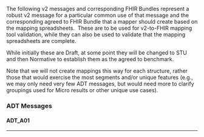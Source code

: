 The following v2 messages and corresponding FHIR Bundles represent a robust v2 message for a particular common use of that message and
the corresponding agreed to FHIR Bundle that a mapper should create based on the mapping spreadsheets.  These are to be used for
v2-to-FHIR mapping tool validation, while they can also be used to validate that the mapping spreadsheets are complete.

While initially these are Draft, at some point they will be changed to STU and then Normative to establish them as the agreed to benchmark.   

Note that we will not create mappings this way for each structure, rather those that would exercise the most segments and/or unique
features (e.g., we may only need very few ADT messages, but would need more to clarify groupings used for Micro results or other unique
use cases).

### ADT Messages

#### ADT_A01
<table>
<tbody>
<tr><th width="10">HL7 v2: ADT_AO1</th><th width="20">HL7 FHIR: Bundle</th><tr></thead>
 <tr>
  <td>
  <wbr>
    MSH|^~\&|ADT1|GOOD HEALTH HOSPITAL|GHH LAB, INC.|GOOD HEALTH HOSPITAL|198808181126|SECURITY|ADT^A01^ADT_A01|MSG00001|P|2.8||
<br>EVN|A01|200708181123||
<br>PID|1||PATID1234^^^ADT1^MR^GOOD HEALTH HOSPITAL^^198807010900^199912312359~123456789^^^USSSA^SS||EVERYMAN&SMITH^ADAM^ALBERT^III^DR^^L^^^199907010900&199912312359^^199907010900^199912312359^PhD^AL|BOWMAN|19610615|M^MALE^HL70001||2106-3^WHITE^HL70005|2222 HOME STREET^APT 23^GREENSBORO^NC^27401-1020^US^M^^GUILDFORD&GUILDFORD&HL70289^^^199907010900&199912312359^199907010900^199912312359^^^^^C/O N. NUCLEAR|GUILDFORD|(555) 555-2004^PRN^CP^^1^555^555-2004^^^^^^198807010900^199912312359~^NET^Internet^smith2001@isp.com|(555)555-2005^WPN^PH^^1^555^555-2005^X2301^^^^^198807010900^199912312359|cs^Czech^HL70296|M^MARRIED^HL70002|AGN^Agnostic^HL70006||444333333|987654^NC^20010715||H^Hispanic or Latino^HL70189|Prague|Y|2|CZ^Czech^HL70171|||19880818|Y|||19880818|||||||(555) 555-2007^PRN^PH^^1^555^555-2004^^^^^^198807010900^199912312359
<br>PD1|||Good Health Clinic^L^^^^NPIAA^XX^^^123457|998874^PARSONS^PATRICIA^COLLEEN^^DR^^^NPIAA^L^^^NPI^^^^^^19900101^19991231^MD|N^NOT A STUDENT^HL70231||Y^YES PATIENT HAS WILL^HL70315|||||||AGNOSTIC HALL
<br>NK1|1|NUCLEAR^NELDA^W|SPO^SPOUSE^HL70063|2222 HOME STREET^APT 23^GREENSBORO^NC^27401-1020^US^M^^GUILDFORD&GUILDFORD&HL70289^^^199907010900&199912312359^199907010900^199912312359|(555) 555-2007^PRN^PH^^1^555^555-2004^^^^^^198807010900^199912312359||NK^NEXT OF KIN^HL70131|19770704|19980901|||||M^MARRIED^HL70002|F^FEMALE^HL70001|19680913
<br>PV1|1|I^INPATIENT^HL70004|12NORTH^1211^A^GOOD HEALTH HOSPITAL^^^1956 ADDITION^12|U^URGENT^HL0007|pa5543^^GHH||004777^ATTEND^AARON^A^DR^^^NPIAA^L^^^NPI^^^^^^19900101^19991231^MD|004778^REFER^RALPH^A^DR^^^NPIAA^L^^^NPI^^^^^^19900101^19991231^MD|004799^CONSULT^CHRISTINA^A^DR^^^NPIAA^L^^^NPI^^^^^^19900101^19991231^MD|SUR^SURGICAL SERVICE^HL70069|||R^READMISSION^HL70093|ADM^^HL70023||VIP^VIP^HL70099|004744^ADMIT^ABIGAIL^A^DR^^^NPIAA^L^^^NPI^^^^^^19900101^19991231^MD||P1231^^^GHH^VN|||||||||||||||||DEC^DECEASED^HL70112||VEG^VEGETARIAN^HL701114||||||198808161216|198808181126|||||9942^^^GHS^VN||004744^OTHER^OTHELLO^A^DR^^^NPIAA^L^^^NPI^^^^^^19900101^19991231^MD
<br>PV2|||||||||||2|ADMIT TO CARDIAC UNIT|||||||||||||1^EMERGENCY^HL70217|||||||||||||A^AMBULANCE^HL70430
<br>AL1|1|DA^DRUG ALLERGY^HL70127|387458008^ASPIRIN(SUBSTANCE)^SCT|MO^MODERATE^HL70128|HIVES|199807011755
<br>AL1|2|DA^DRUG ALLERGY^HL70127|373529000^MORPHINE(SUBSTANCE)^SCT|MO^MODERATE^HL70128|DELERIUM|199806111225
<br>DG1|1||85898001^CARDIOMYOPATHY^SCT||19970212|||||||||||998874^PARSONS^PATRICIA^COLLEEN^^DR^^^NPIAA^L^^^NPI^^^^^^19900101^19991231^MD|||19970213|423432^GHS|U
<br>PR1|1||41976001^Cardiac catheterization^SCT||198808180701|||99234^SLEEPY^SAMANTHA^ELAINE^^DR^^^NPIAA^L^^^NPI^^^^^^19900101^19991231^MD|||998874^SUGEON^SYLVIA^^^DR^^^NPIAA^L^^^NPI^^^^^^19900101^19991231^MD|998874^PERPFORMER^PETER^^^DR^^^NPIAA^L^^^NPI^^^^^^19900101^19991231^MD||||85898001^CARDIOMYOPATHY^SCT|||123231^GHH
   </wbr>
  </td>
  <td style="text-wrap:normal;word-wrap:break-word">
  <code>
{
  "resourceType": "Bundle",
  "type": "transaction",
  "entry": [
    {
      "fullUrl": "urn:uuid:eb76f96f-dde1-31cd-8815-7c2546dabe7e",
      "resource": {
        "resourceType": "Patient",
        "id": "eb76f96f-dde1-31cd-8815-7c2546dabe7e",
        "identifier": [
          {
            "value": "PATID1234",
            "type": {
              "coding": [
                {
                  "code": "MR"
                }
              ]
            },
            "period": {
              "end": "1988-07-01T09:00:00.000Z"
            }
          },
          {
            "value": "444333333"
          },
          {
            "value": "987654",
            "type": {
              "coding": [
                {
                  "code": "DL"
                }
              ]
            },
            "system": "NC",
            "period": {
              "end": "2001-07-15T00:00:00.000Z"
            }
          }
        ],
        "name": [
          {
            "family": "EVERYMAN",
            "given": [
              "ADAM",
              "ALBERT"
            ],
            "suffix": [
              "III",
              "PhD"
            ],
            "prefix": [
              "DR"
            ],
            "use": "official",
            "period": {
              "start": "1999-07-01T09:00:00.000Z",
              "end": "1999-12-31T23:59:00.000Z"
            }
          }
        ],
        "birthDate": "1961-06-15",
        "address": [
          {
            "line": [
              "2222 HOME STREET",
              "APT 23",
              "C/O N. NUCLEAR"
            ],
            "city": "GREENSBORO",
            "state": "NC",
            "postalCode": "27401-1020",
            "country": "US",
            "type": "postal",
            "district": "GUILDFORD",
            "period": {
              "start": "1999-07-01T09:00:00.000Z",
              "end": "1999-12-31T23:59:00.000Z"
            }
          },
          {
            "district": "GUILDFORD"
          }
        ],
        "telecom": [
          {
            "value": "(555) 555-2004",
            "use": "home",
            "period": {
              "start": "1988-07-01T09:00:00.000Z"
            }
          },
          {
            "value": "(555)555-2005",
            "use": "work",
            "period": {
              "start": "1988-07-01T09:00:00.000Z",
              "end": "1999-12-31T23:59:00.000Z"
            }
          },
          {
            "value": "(555) 555-2007",
            "use": "home",
            "period": {
              "start": "1988-07-01T09:00:00.000Z",
              "end": "1999-12-31T23:59:00.000Z"
            }
          }
        ],
        "communication": [
          {
            "preferred": "true"
          }
        ],
        "maritalStatus": {
          "coding": [
            {
              "code": "M",
              "display": "Married",
              "system": "http://terminology.hl7.org/CodeSystem/v3-MaritalStatus"
            }
          ]
        },
        "multipleBirthInteger": "2",
        "deceasedDateTime": "1988-08-18T00:00:00.000Z",
        "meta": {
          "lastUpdated": "19880818"
        }
      },
      "request": {
        "method": "POST",
        "url": "Patient"
      }
    },
    {
      "fullUrl": "urn:uuid:668e1a28-5fbc-307f-b8ed-f2caa49c7b95",
      "resource": {
        "resourceType": "Encounter",
        "id": "668e1a28-5fbc-307f-b8ed-f2caa49c7b95",
        "class": {
          "code": "IMP",
          "display": "inpatient encounter",
          "system": "http://terminology.hl7.org/CodeSystem/v3-ActCode"
        },
        "status": "finished",
        "location": [
          {
            "status": "active"
          }
        ],
        "type": [
          {
            "coding": [
              {
                "code": "U",
                "display": "Urgent",
                "system": "http://terminology.hl7.org/CodeSystem/v2-0007"
              }
            ]
          }
        ],
        "hospitalization": {
          "preAdmissionIdentifier": {
            "value": "pa5543"
          },
          "reAdmission": {
            "coding": [
              {
                "code": "R",
                "display": "Re-admission",
                "system": "http://terminology.hl7.org/CodeSystem/v2-0092"
              }
            ]
          },
          "admitSource": {
            "coding": [
              {
                "code": "ADM",
                "system": "HL70023"
              }
            ]
          },
          "dischargeDisposition": {
            "coding": [
              {
                "code": "DEC",
                "display": "DECEASED",
                "system": "HL70112"
              }
            ]
          },
          "dietPreference": [
            {
              "coding": [
                {
                  "code": "VEG",
                  "display": "VEGETARIAN",
                  "system": "HL701114"
                }
              ]
            }
          ]
        },
        "participant": [
          {
            "type": [
              {
                "coding": [
                  {
                    "code": "ATND",
                    "system": "http://terminology.hl7.org/CodeSystem/v3-ParticipationType",
                    "display": "attender"
                  }
                ]
              }
            ]
          },
          {
            "type": [
              {
                "coding": [
                  {
                    "code": "REF",
                    "system": "http://terminology.hl7.org/CodeSystem/v3-ParticipationType"
                  }
                ],
                "text": "referrer"
              }
            ]
          },
          {
            "type": [
              {
                "coding": [
                  {
                    "code": "CON",
                    "system": "http://terminology.hl7.org/CodeSystem/v3-ParticipationType"
                  }
                ],
                "text": "consultant"
              }
            ]
          },
          {
            "type": [
              {
                "coding": [
                  {
                    "code": "ADM",
                    "system": "http://terminology.hl7.org/CodeSystem/v3-ParticipationType"
                  }
                ],
                "text": "admitter"
              }
            ]
          },
          {
            "type": [
              {
                "coding": [
                  {
                    "code": "PART",
                    "system": "http://terminology.hl7.org/CodeSystem/v3-ParticipationType"
                  }
                ],
                "text": "Participation"
              }
            ]
          }
        ],
        "serviceType": {
          "coding": [
            {
              "code": "SUR",
              "display": "SURGICAL SERVICE",
              "system": "HL70069"
            }
          ]
        },
        "identifier": [
          {
            "value": "P1231",
            "type": {
              "coding": [
                {
                  "system": "http://terminology.hl7.org/CodeSystem/v2-0203"
                }
              ],
              "text": "visit number"
            }
          },
          {
            "value": "9942",
            "type": {
              "coding": [
                {
                  "code": "VN"
                }
              ]
            }
          }
        ],
        "period": {
          "start": "1988-08-16T12:16:00.000Z",
          "end": "1988-08-18T11:26:00.000Z"
        },
        "length": {
          "value": "2",
          "unit": "d",
          "system": "http://unitsofmeasure.org/"
        },
        "text": {
          "div": "ADMIT TO CARDIAC UNIT"
        },
        "priority": {
          "coding": [
            {
              "code": "EM",
              "display": "emergency",
              "system": "http://terminology.hl7.org/CodeSystem/v3-ActPriority"
            }
          ]
        }
      },
      "request": {
        "method": "POST",
        "url": "Encounter"
      }
    },
    {
      "fullUrl": "urn:uuid:1b5b9d01-748b-3df9-9859-df703088366f",
      "resource": {
        "resourceType": "Procedure",
        "id": "1b5b9d01-748b-3df9-9859-df703088366f",
        "performedDateTime": "1988-08-18T07:01:00.000Z",
        "identifier": [
          {
            "value": "123231"
          }
        ]
      },
      "request": {
        "method": "POST",
        "url": "Procedure"
      }
    },
    {
      "resource": {
        "resourceType": "Encounter",
        "id": "668e1a28-5fbc-307f-b8ed-f2caa49c7b95",
        "subject": {
          "reference": "Patient/eb76f96f-dde1-31cd-8815-7c2546dabe7e"
        }
      }
    },
    {
      "resource": {
        "resourceType": "Procedure",
        "id": "1b5b9d01-748b-3df9-9859-df703088366f",
        "subject": {
          "reference": "Patient/eb76f96f-dde1-31cd-8815-7c2546dabe7e"
        }
      }
    },
    {
      "fullUrl": "urn:uuid:717f34e3-dedc-3fdb-af4d-9769886d3150",
      "resource": {
        "resourceType": "RelatedPerson",
        "id": "717f34e3-dedc-3fdb-af4d-9769886d3150",
        "relationship": [
          {
            "coding": [
              {
                "code": "SPS",
                "display": "spouse",
                "system": "http://terminology.hl7.org/CodeSystem/v3-RoleCode"
              }
            ]
          }
        ],
        "period": {
          "start": "1977-07-04T00:00:00.000Z",
          "end": "1998-09-01T00:00:00.000Z"
        },
        "address": [
          {
            "line": [
              "2222 HOME STREET",
              "APT 23"
            ],
            "city": "GREENSBORO",
            "state": "NC",
            "postalCode": "27401-1020",
            "country": "US",
            "type": "postal",
            "district": "GUILDFORD",
            "period": {
              "start": "1999-07-01T09:00:00.000Z",
              "end": "1999-12-31T23:59:00.000Z"
            }
          }
        ],
        "telecom": [
          {
            "value": "(555) 555-2007",
            "use": "home",
            "period": {
              "start": "1988-07-01T09:00:00.000Z",
              "end": "1999-12-31T23:59:00.000Z"
            }
          }
        ],
        "name": [
          {
            "family": "NUCLEAR",
            "given": [
              "NELDA",
              "W"
            ]
          }
        ],
        "birthDate": "1968-09-13"
      },
      "request": {
        "method": "POST",
        "url": "RelatedPerson"
      }
    },
    {
      "resource": {
        "resourceType": "RelatedPerson",
        "id": "717f34e3-dedc-3fdb-af4d-9769886d3150",
        "patient": {
          "reference": "Patient/eb76f96f-dde1-31cd-8815-7c2546dabe7e"
        }
      }
    },
    {
      "fullUrl": "urn:uuid:747c220d-0dbf-3477-80c0-66f03094848b",
      "resource": {
        "resourceType": "AllergyIntolerance",
        "id": "747c220d-0dbf-3477-80c0-66f03094848b"
      },
      "request": {
        "method": "POST",
        "url": "AllergyIntolerance"
      }
    },
    {
      "resource": {
        "resourceType": "AllergyIntolerance",
        "id": "747c220d-0dbf-3477-80c0-66f03094848b",
        "patient": {
          "reference": "Patient/eb76f96f-dde1-31cd-8815-7c2546dabe7e"
        }
      }
    },
    {
      "fullUrl": "urn:uuid:91e70510-b25c-3de8-a2a1-b22e786534e3",
      "resource": {
        "resourceType": "AllergyIntolerance",
        "id": "91e70510-b25c-3de8-a2a1-b22e786534e3"
      },
      "request": {
        "method": "POST",
        "url": "AllergyIntolerance"
      }
    },
    {
      "resource": {
        "resourceType": "AllergyIntolerance",
        "id": "91e70510-b25c-3de8-a2a1-b22e786534e3",
        "patient": {
          "reference": "Patient/eb76f96f-dde1-31cd-8815-7c2546dabe7e"
        }
      }
    },
    {
      "fullUrl": "urn:uuid:ff3f3a55-7576-3a81-8395-71d13cc70b96",
      "resource": {
        "resourceType": "Condition",
        "id": "ff3f3a55-7576-3a81-8395-71d13cc70b96",
        "code": {
          "coding": [
            {
              "code": "85898001",
              "display": "CARDIOMYOPATHY",
              "system": "SCT"
            }
          ]
        },
        "onsetDateTime": "1997-02-12T00:00:00.000Z",
        "recordedDate": "1997-02-13T00:00:00.000Z",
        "identifier": [
          {
            "value": "423432"
          }
        ],
        "verificationStatus": {
          "coding": [
            {
              "code": "entered-in-error",
              "system": "http://terminology.hl7.org/CodeSystem/condition-ver-status"
            }
          ]
        }
      },
      "request": {
        "method": "POST",
        "url": "Condition"
      }
    },
    {
      "resource": {
        "resourceType": "Condition",
        "id": "ff3f3a55-7576-3a81-8395-71d13cc70b96",
        "subject": {
          "reference": "Patient/eb76f96f-dde1-31cd-8815-7c2546dabe7e"
        }
      }
    },
    {
      "resource": {
        "resourceType": "Encounter",
        "id": "668e1a28-5fbc-307f-b8ed-f2caa49c7b95",
        "diagnosis": [
          {
            "condition": {
              "reference": "Condition/ff3f3a55-7576-3a81-8395-71d13cc70b96"
            }
          }
        ]
      }
    }
  ]
}
   </code>
  </td>
 </tr 
</tbody>
</table>

### Immunization Messages
* VXU_V04: To be provided
  * FHIR Bundle: To be provided

### Result Messages
* ORU_R01: Get LRI from ONC/NIST
  * FHIR Bundle:

